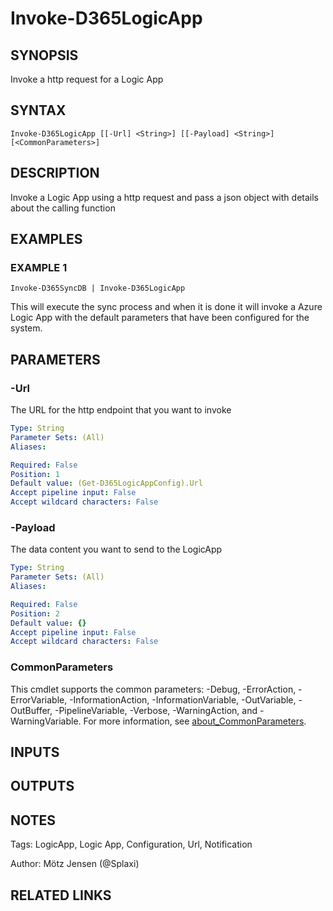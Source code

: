 ﻿---
external help file: d365fo.tools-help.xml
Module Name: d365fo.tools
online version:
schema: 2.0.0
---

# Invoke-D365LogicApp

## SYNOPSIS
Invoke a http request for a Logic App

## SYNTAX

```
Invoke-D365LogicApp [[-Url] <String>] [[-Payload] <String>] [<CommonParameters>]
```

## DESCRIPTION
Invoke a Logic App using a http request and pass a json object with details about the calling function

## EXAMPLES

### EXAMPLE 1
```
Invoke-D365SyncDB | Invoke-D365LogicApp
```

This will execute the sync process and when it is done it will invoke a Azure Logic App with the default parameters that have been configured for the system.

## PARAMETERS

### -Url
The URL for the http endpoint that you want to invoke

```yaml
Type: String
Parameter Sets: (All)
Aliases:

Required: False
Position: 1
Default value: (Get-D365LogicAppConfig).Url
Accept pipeline input: False
Accept wildcard characters: False
```

### -Payload
The data content you want to send to the LogicApp

```yaml
Type: String
Parameter Sets: (All)
Aliases:

Required: False
Position: 2
Default value: {}
Accept pipeline input: False
Accept wildcard characters: False
```

### CommonParameters
This cmdlet supports the common parameters: -Debug, -ErrorAction, -ErrorVariable, -InformationAction, -InformationVariable, -OutVariable, -OutBuffer, -PipelineVariable, -Verbose, -WarningAction, and -WarningVariable. For more information, see [about_CommonParameters](http://go.microsoft.com/fwlink/?LinkID=113216).

## INPUTS

## OUTPUTS

## NOTES
Tags: LogicApp, Logic App, Configuration, Url, Notification

Author: Mötz Jensen (@Splaxi)

## RELATED LINKS
